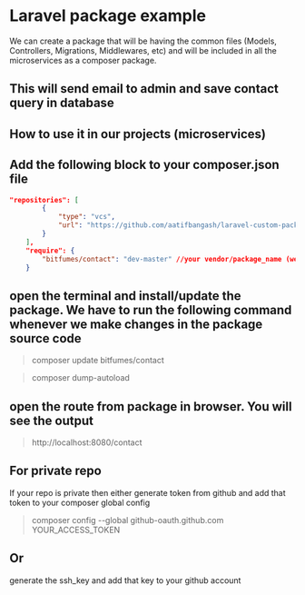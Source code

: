 # Laravel package example

We can create a package that will be having the common files (Models, Controllers, Migrations, Middlewares, etc) and will be included in all the microservices 
as a composer package.

## This will send email to admin and save contact query in database

## How to use it in our projects (microservices)

## Add the following block to your composer.json file
```json
"repositories": [
        {
            "type": "vcs",
            "url": "https://github.com/aatifbangash/laravel-custom-package.git" //URL of your github repo
        }
    ],
    "require": {
        "bitfumes/contact": "dev-master" //your vendor/package_name (we can get the name from composer.json file from package) and repo branch with dev- prefix
    }
```
## open the terminal and install/update the package. We have to run the following command whenever we make changes in the package source code
> composer update bitfumes/contact

> composer dump-autoload

## open the route from package in browser. You will see the output
> http://localhost:8080/contact

## For private repo
If your repo is private then either generate token from github and add that token to your composer global config
> composer config --global github-oauth.github.com YOUR_ACCESS_TOKEN

## Or
generate the ssh_key and add that key to your github account
